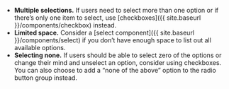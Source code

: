 - **Multiple selections.** If users need to select more than one option or if there’s only one item to select, use [checkboxes]({{ site.baseurl }}/components/checkbox) instead.
- **Limited space.** Consider a [select component]({{ site.baseurl }}/components/select) if you don’t have enough space to list out all available options.
- **Selecting none.** If users should be able to select zero of the options or change their mind and unselect an option, consider using checkboxes. You can also choose to add a “none of the above” option to the radio button group instead.
